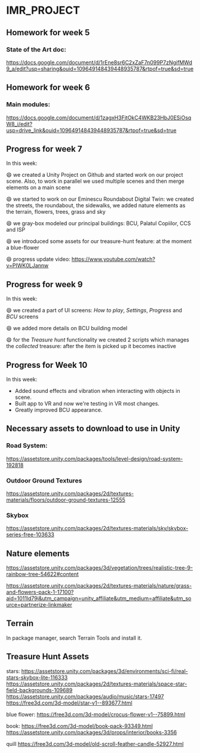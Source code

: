 # IMR_PROJECT

## Homework for week 5

### State of the Art doc:

https://docs.google.com/document/d/1rEne8sr6C2xZaF7n099P7zNgifMWd9_a/edit?usp=sharing&ouid=109649148439448935787&rtpof=true&sd=true 


## Homework for week 6

### Main modules:

https://docs.google.com/document/d/1zagxH3FjtOkC4WKB23HbJ0ESiOsqW8_i/edit?usp=drive_link&ouid=109649148439448935787&rtpof=true&sd=true  


## Progress for week 7

In this week:

😄 we created a Unity Project on Github and started work on our project scene. Also, to work in parallel we used multiple scenes and then merge elements on a main scene

😄 we started to work on our Eminescu Roundabout Digital Twin: we created the streets, the roundabout, the sidewalks, we added nature elements as the terrain, flowers, trees, grass and sky

:smile: we gray-box modeled our principal buildings: BCU, Palatul Copiilor, CCS and ISP

:smile: we introduced some assets for our treasure-hunt feature: at the moment a blue-flower 

:smile: progress update video: https://www.youtube.com/watch?v=PIWK0LJannw


## Progress for week 9

In this week:

😄 we created a part of UI screens: *How to play*, *Settings*, *Progress* and *BCU* screens

:smile: we added more details on BCU building model

:smile: for the *Treasure hunt* functionality we created 2 scripts which manages the *collected* treasure: after the item is picked up it becomes inactive


## Progress for Week 10

In this week:

- Added sound effects and vibration when interacting with objects in scene.
- Built app to VR and now we're testing in VR most changes.
- Greatly improved BCU appearance.



## Necessary assets to download to use in Unity

### Road System:

https://assetstore.unity.com/packages/tools/level-design/road-system-192818

### Outdoor Ground Textures

https://assetstore.unity.com/packages/2d/textures-materials/floors/outdoor-ground-textures-12555

### Skybox

https://assetstore.unity.com/packages/2d/textures-materials/sky/skybox-series-free-103633

## Nature elements

https://assetstore.unity.com/packages/3d/vegetation/trees/realistic-tree-9-rainbow-tree-54622#content

https://assetstore.unity.com/packages/2d/textures-materials/nature/grass-and-flowers-pack-1-17100?aid=1011ld79j&utm_campaign=unity_affiliate&utm_medium=affiliate&utm_source=partnerize-linkmaker

## Terrain

In package manager, search Terrain Tools and install it.

## Treasure Hunt Assets

stars:
https://assetstore.unity.com/packages/3d/environments/sci-fi/real-stars-skybox-lite-116333
https://assetstore.unity.com/packages/2d/textures-materials/space-star-field-backgrounds-109689
https://assetstore.unity.com/packages/audio/music/stars-17497
https://free3d.com/3d-model/star-v1--893677.html

blue flower:
https://free3d.com/3d-model/crocus-flower-v1--75899.html

book:
https://free3d.com/3d-model/book-pack-93349.html
https://assetstore.unity.com/packages/3d/props/interior/books-3356

quill
https://free3d.com/3d-model/old-scroll-feather-candle-52927.html



